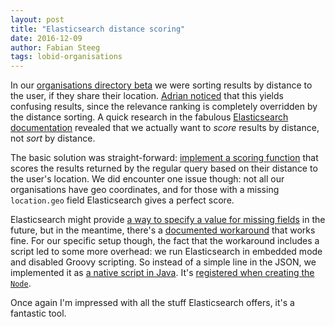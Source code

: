 ```yaml
---
layout: post
title: "Elasticsearch distance scoring"
date: 2016-12-09
author: Fabian Steeg
tags: lobid-organisations
---
```


In our [organisations directory beta](https://beta.lobid.org/organisations) we were sorting results by distance to the user, if they share their location. [Adrian noticed](https://github.com/hbz/lobid-organisations/issues/280) that this yields confusing results, since the relevance ranking is completely overridden by the distance sorting. A quick research in the fabulous [Elasticsearch documentation](https://www.elastic.co/guide/en/elasticsearch/guide/current/sorting-by-distance.html#scoring-by-distance) revealed that we actually want to _score_ results by distance, not _sort_ by distance.

The basic solution was straight-forward: [implement a scoring function](https://github.com/hbz/lobid-organisations/commit/6cf93d84bb88248573b9714d9107151177809740#diff-fdebe9b141e34cc47158f8b5ce8dbf80L322) that scores the results returned by the regular query based on their distance to the user's location. We did encounter one issue though: not all our organisations have geo coordinates, and for those with a missing `location.geo` field Elasticsearch gives a perfect score.

Elasticsearch might provide [a way to specify a value for missing fields](https://github.com/elastic/elasticsearch/issues/18892) in the future, but in the meantime, there's a [documented workaround](https://github.com/elastic/elasticsearch/issues/18892#issuecomment-226544977) that works fine. For our specific setup though, the fact that the workaround includes a script led to some more overhead: we run Elasticsearch in embedded mode and disabled Groovy scripting. So instead of a simple line in the JSON, we implemented it as [a native script in Java](https://github.com/hbz/lobid-organisations/blob/6cf93d84bb88248573b9714d9107151177809740/app/controllers/Zero.java). It's [registered when creating the `Node`](https://github.com/hbz/lobid-organisations/commit/6cf93d84bb88248573b9714d9107151177809740#diff-b98324f209179b7ef27fbd183c238193R63).

Once again I'm impressed with all the stuff Elasticsearch offers, it's a fantastic tool.
